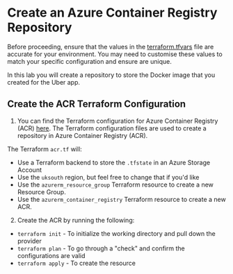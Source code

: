 # Create an Azure Container Registry Repository

Before proceeding, ensure that the values in the [terraform.tfvars](https://github.com/thomast1906/DevOps-The-Hard-Way-Azure/tree/main/Terraform-AZURE-Services-Creation/1-acr/terraform.tfvars) file are accurate for your environment. You may need to customise these values to match your specific configuration and ensure are unique.

In this lab you will create a repository to store the Docker image that you created for the Uber app.

## Create the ACR Terraform Configuration

1. You can find the Terraform configuration for Azure Container Registry (ACR) [here](https://github.com/thomast1906/DevOps-The-Hard-Way-Azure/tree/main/Terraform-AZURE-Services-Creation/1-acr). The Terraform configuration files are used to create a repository in Azure Container Registry (ACR). 

The Terraform `acr.tf` will:
- Use a Terraform backend to store the `.tfstate` in an Azure Storage Account
- Use the `uksouth` region, but feel free to change that if you'd like
- Use the `azurerm_resource_group` Terraform resource to create a new Resource Group. 
- Use the `azurerm_container_registry` Terraform resource to create a new ACR. 

2. Create the ACR by running the following:
- `terraform init` - To initialize the working directory and pull down the provider
- `terraform plan` - To go through a "check" and confirm the configurations are valid
- `terraform apply` - To create the resource